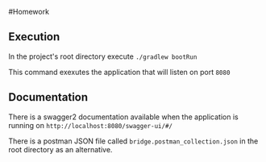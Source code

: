 #Homework

## Execution

In the project's root directory execute
`./gradlew bootRun`

This command exexutes the application that will listen on port `8080`

## Documentation

There is a swagger2 documentation available when the application is running on `http://localhost:8080/swagger-ui/#/`

There is a postman JSON file called `bridge.postman_collection.json` in the root directory as an alternative.
